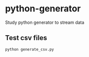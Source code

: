 # python-generator
Study python generator to stream data

## Test csv files
```shell
python generate_csv.py
```